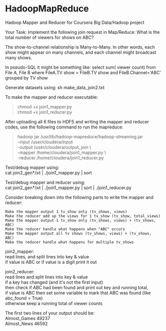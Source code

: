 # HadoopMapReduce
Hadoop Mapper and Reducer for Coursera Big Data/Hadoop project

Your Task: Implement the following join request in Map/Reduce:
What is the total number of viewers for shows on ABC?

The show-to-channel relationship is Many-to-Many. In other words, each show might appear on many channels, and each channel might broadcast many shows.

In pseudo-SQL it might be something like:
select sum( viewer count) from File A, File B where FileA.TV show = FileB.TV show and FileB.Channel='ABC' grouped by TV show

Generate datasets using:
sh make_data_join2.txt

To make the mapper and reducer executable:
> chmod +x join1_mapper.py   
> chmod +x join1_reducer.py  

After uploading all 6 files to HDFS and writing the mapper and reducer codes, use the following command to run the mapreduce:
> hadoop jar /usr/lib/hadoop-mapreduce/hadoop-streaming.jar \
   -input /user/cloudera/input \
   -output /user/cloudera/output_join \   
   -mapper /home/cloudera/join1_mapper.py \   
   -reducer /home/cloudera/join1_reducer.py
   
Test/debug mapper using:  
   cat join2_gen*.txt | ./join1_mapper.py | sort  
   
Test/debug mapper and reducer using:  
   cat join2_gen*.txt | ./join1_mapper.py | sort | ./join1_reducer.py

Consider breaking down into the following parts to write the mapper and reducer:

    Make the mapper output 1 tv_show only (tv_shows, views)
    Make the reducer add up the views for 1 tv_show (tv_show, total_views)
    Make the mapper output 1 tv_show only (tv_shows, views) + (tv_shows, ABC)
    Make the reducer handle what happens when "ABC" occurs
    Make the mapper output all tv shows (tv_shows, views) + (tv_shows, ABC)
    Make the reducer handle what happens for multiple tv_shows

join2_mapper:  
read lines, and split lines into key & value  
if value is ABC or if value is a digit print it out  

join2_reducer:  
read lines and split lines into key & value  
if a key has changed (and it's not the first input)  
then check if ABC had been found and print out key and running total,  
if value is ABC then set some variable to mark that ABC was found (like abc_found = True)  
otherwise keep a running total of viewer counts

The first two lines of your output should be:  
Almost_Games 49237  
Almost_News 46592  
